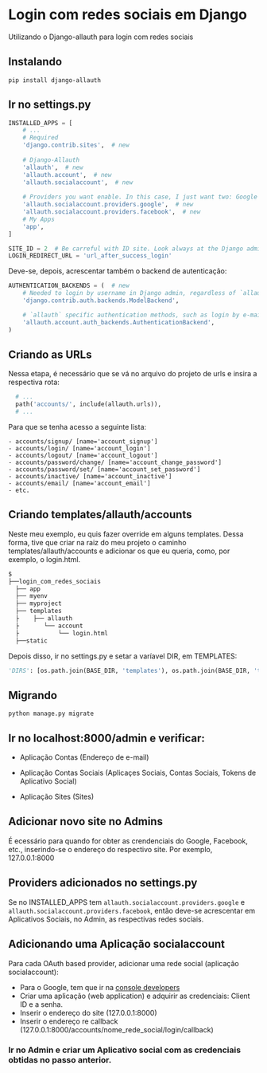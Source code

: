 # Login com redes sociais em Django
Utilizando o Django-allauth para login com redes sociais

## Instalando
 
```pip install django-allauth```


## Ir no settings.py

```python
INSTALLED_APPS = [
    # ...
    # Required
    'django.contrib.sites',  # new
    
    # Django-Allauth
    'allauth',  # new
    'allauth.account',  # new
    'allauth.socialaccount',  # new
    
    # Providers you want enable. In this case, I just want two: Google and Facebook
    'allauth.socialaccount.providers.google',  # new
    'allauth.socialaccount.providers.facebook',  # new
    # My Apps
    'app',
]

SITE_ID = 2  # Be carreful with ID site. Look always at the Django admin 
LOGIN_REDIRECT_URL = 'url_after_success_login'
```

Deve-se, depois, acrescentar também o backend de autenticação:

```python
AUTHENTICATION_BACKENDS = (  # new
    # Needed to login by username in Django admin, regardless of `allauth`
    'django.contrib.auth.backends.ModelBackend',

    # `allauth` specific authentication methods, such as login by e-mail
    'allauth.account.auth_backends.AuthenticationBackend',
)
```

## Criando as URLs
Nessa etapa, é necessário que se vá no arquivo do projeto de urls e insira a respectiva rota:

```python
  # ...
  path('accounts/', include(allauth.urls)),
  # ...
```

Para que se tenha acesso a seguinte lista:

```
- accounts/signup/ [name='account_signup']
- accounts/login/ [name='account_login']
- accounts/logout/ [name='account_logout']
- accounts/password/change/ [name='account_change_password']
- accounts/password/set/ [name='account_set_password']
- accounts/inactive/ [name='account_inactive']
- accounts/email/ [name='account_email']
- etc.

```
## Criando templates/allauth/accounts
Neste meu exemplo, eu quis fazer override em alguns templates. Dessa forma, tive que criar na raiz do meu projeto o caminho templates/allauth/accounts e adicionar os que eu queria, como, por exemplo, o login.html.

```bash
$
├──login_com_redes_sociais
  ├── app
  ├── myenv
  ├── myproject
  ├── templates
  ├    ├── allauth
  ├       └── account
  ├           └── login.html     
  ├──static
```

Depois disso, ir no settings.py e setar a varíavel DIR, em TEMPLATES:
```python
'DIRS': [os.path.join(BASE_DIR, 'templates'), os.path.join(BASE_DIR, 'templates', 'allauth')],
```
## Migrando
```
python manage.py migrate

```
## Ir no localhost:8000/admin e verificar:

- Aplicação Contas (Endereço de e-mail)

- Aplicação Contas Sociais (Aplicaçes Sociais, Contas Sociais, Tokens de Aplicativo Social)

- Aplicação Sites (Sites)

## Adicionar novo site no Admins

É ecessário para quando for obter as crendenciais do Google, Facebook, etc., inserindo-se o endereço do respectivo site. Por exemplo, 127.0.0.1:8000

## Providers adicionados no settings.py

Se no INSTALLED_APPS tem ```allauth.socialaccount.providers.google``` e ```allauth.socialaccount.providers.facebook```, então deve-se acrescentar em Aplicativos Sociais, no Admin, as respectivas redes sociais.

## Adicionando uma Aplicação socialaccount

Para cada OAuth based provider, adicionar uma rede social (aplicação socialaccount):
- Para o Google, tem que ir na [console developers](https://console.developers.google.com)
- Criar uma aplicação (web application) e adquirir as credenciais: Client ID e a senha.
- Inserir o endereço do site (127.0.0.1:8000)
- Inserir o endereço re callback (127.0.0.1:8000/accounts/nome_rede_social/login/callback)

### Ir no Admin e criar um Aplicativo social com as credenciais obtidas no passo anterior.
